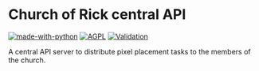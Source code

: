 # Church of Rick central API

[![made-with-python](https://img.shields.io/badge/Made%20with-Python%203.8+-ffe900.svg?longCache=true&style=flat-square&colorB=00a1ff&logo=python&logoColor=88889e)](https://www.python.org/)
[![AGPL](https://img.shields.io/badge/Licensed%20under-AGPL-red.svg?style=flat-square)](./LICENSE)
[![Validation](https://github.com/Scoder12/rickchurch/actions/workflows/validation.yaml/badge.svg)](https://github.com/Scoder12/rickchurch/actions/workflows/validation.yaml)

A central API server to distribute pixel placement tasks to the members of the church.
